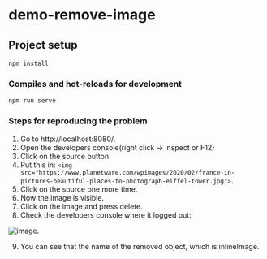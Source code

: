 # demo-remove-image

## Project setup
```
npm install
```

### Compiles and hot-reloads for development
```
npm run serve
```

### Steps for reproducing the problem

1. Go to http://localhost:8080/.
2. Open the developers console(right click -> inspect or F12)
3. Click on the source button.
4. Put this in: ```<img src="https://www.planetware.com/wpimages/2020/02/france-in-pictures-beautiful-places-to-photograph-eiffel-tower.jpg">```.
5. Click on the source one more time.
6. Now the image is visible.
7. Click on the image and press delete.
8. Check the developers console where it logged out:

![image](https://user-images.githubusercontent.com/26048707/150535119-8aeff1c7-d89f-4508-acdc-86820f6c6a7e.png).

9. You can see that the name of the removed object, which is inlineImage.
